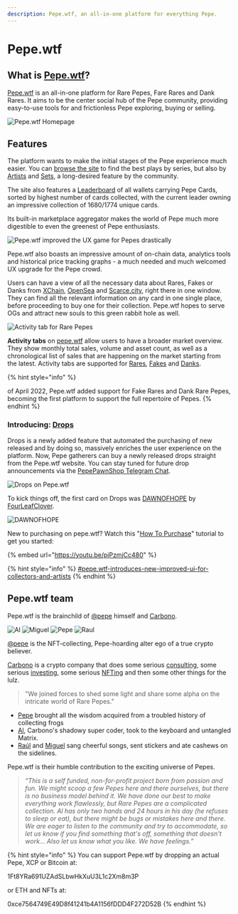 ```yaml
---
description: Pepe.wtf, an all-in-one platform for everything Pepe.
---
```


# Pepe.wtf

## What is [Pepe.wtf](https://pepe.wtf/)?

[Pepe.wtf](https://pepe.wtf/) is an all-in-one platform for Rare Pepes, Fare Rares and Dank Rares. It aims to be the center social hub of the Pepe community, providing easy-to-use tools for and frictionless Pepe exploring, buying or selling.

![Pepe.wtf Homepage](<../.gitbook/assets/Screen Shot 2022-06-14 at 9.08.46 PM.png>)

## Features

The platform wants to make the initial stages of the Pepe experience much easier. You can [browse the site](https://pepe.wtf/catalogue) to find the best plays by series, but also by [Artists](https://pepe.wtf/artists) and [Sets](https://pepe.wtf/sets), a long-desired feature by the community.

The site also features a [Leaderboard](https://pepe.wtf/leaderboard) of all wallets carrying Pepe Cards, sorted by highest number of cards collected, with the current leader owning an impressive collection of 1680/1774 unique cards.

Its built-in marketplace aggregator makes the world of Pepe much more digestible to even the greenest of Pepe enthusiasts.

![Pepe.wtf improved the UX game for Pepes drastically](<../.gitbook/assets/Screenshot 2022-04-14 013607.png>)

Pepe.wtf also boasts an impressive amount of on-chain data, analytics tools and historical price tracking graphs - a much needed and much welcomed UX upgrade for the Pepe crowd.&#x20;

Users can have a view of all the necessary data about Rares, Fakes or Danks from [XChain](https://xchain.io/), [OpenSea](https://opensea.io/) and [Scarce.city](https://scarce.city/), right there in one window. They can find all the relevant information on any card in one single place, before proceeding to buy one for their collection. Pepe.wtf hopes to serve OGs and attract new souls to this green rabbit hole as well.

![Activity tab for Rare Pepes](<../.gitbook/assets/Screenshot 2022-05-07 005434.png>)

**Activity tabs** on [pepe.wtf](https://pepe.wtf) allow users to have a broader market overview. They show monthly total sales, volume and asset count, as well as a chronological list of sales that are happening on the market starting from the latest. Activity tabs are supported for [Rares](https://pepe.wtf/activity), [Fakes](https://pepe.wtf/new/activity/Fake-Rares) and [Danks](https://pepe.wtf/new/activity/Dank-Rares).

{% hint style="info" %}


&#x20;of April 2022, Pepe.wtf added support for Fake Rares and Dank Rare Pepes, becoming the first platform to support the full repertoire of Pepes.
{% endhint %}

### Introducing: [**Drops**](https://pepe.wtf/drops)

Drops is a newly added feature that automated the purchasing of new released and by doing so, massively enriches the user experience on the platform. Now, Pepe gatherers can buy a newly released drops straight from the Pepe.wtf website. You can stay tuned for future drop announcements via the [PepePawnShop Telegram Chat](https://t.me/PepePawnShop).

![Drops on Pepe.wtf](<../.gitbook/assets/Screen Shot 2022-06-14 at 9.10.51 PM.png>)

To kick things off, the first card on Drops was [DAWNOFHOPE](https://pepe.wtf/asset/DAWNOFHOPEPE) by [FourLeafClover](https://pepe.wtf/artists/FourLeafClover).

![DAWNOFHOPE ](../.gitbook/assets/DAWNOFHOPEPE.gif)

New to purchasing on pepe.wtf? Watch this "[How To Purchase](https://youtu.be/pjPzmjCc480)" tutorial to get you started:

{% embed url="https://youtu.be/pjPzmjCc480" %}

{% hint style="info" %}
[#pepe.wtf-introduces-new-improved-ui-for-collectors-and-artists](../pepe-news-outlet/#pepe.wtf-introduces-new-improved-ui-for-collectors-and-artists "mention")
{% endhint %}

## Pepe.wtf team

Pepe.wtf is the brainchild of [@pepe](https://twitter.com/pepe) himself and [Carbono](https://carbono.com/).

![Al](../.gitbook/assets/alpfp.png) ![Miguel](../.gitbook/assets/miguelpfp.png) ![Pepe](<../.gitbook/assets/pepe pfp.png>) ![Raul](../.gitbook/assets/raulpfp.png)

[@pepe](https://twitter.com/pepe) is the NFT-collecting, Pepe-hoarding alter ego of a true crypto believer.

[Carbono](https://twitter.com/carbono\_com) is a crypto company that does some serious [consulting](https://carbono.com/), some serious [investing](https://abacus.carbono.com/), some serious [NFTing](https://botto.com/) and then some other things for the lulz.

> "We joined forces to shed some light and share some alpha on the intricate world of Rare Pepes."

* [Pepe](https://twitter.com/pepe) brought all the wisdom acquired from a troubled history of collecting frogs
* [Al](https://twitter.com/al\_fernandz), Carbono's shadowy super coder, took to the keyboard and untangled Matrix.
* [Raúl](https://twitter.com/raulmarcosl) and [Miguel](https://twitter.com/miguelatcarbono) sang cheerful songs, sent stickers and ate cashews on the sidelines.

Pepe.wtf is their humble contribution to the exciting universe of Pepes.

> _“This is a self funded, non-for-profit project born from passion and fun. We might scoop a few Pepes here and there ourselves, but there is no business model behind it. We have done our best to make everything work flawlessly, but Rare Pepes are a complicated collection. Al has only two hands and 24 hours in his day (he refuses to sleep or eat), but there might be bugs or mistakes here and there. We are eager to listen to the community and try to accommodate, so let us know if you find something that's off, something that doesn't work... Also let us know what you like. We have feelings.”_

{% hint style="info" %}
You can support Pepe.wtf by dropping an actual Pepe, XCP or Bitcoin at:

1Ft8YRa691UZAdSLbwHkXuU3L1c2Xm8m3P

or ETH and NFTs at:

0xce7564749E49D8f41241b4A1156fDDD4F272D52B
{% endhint %}
